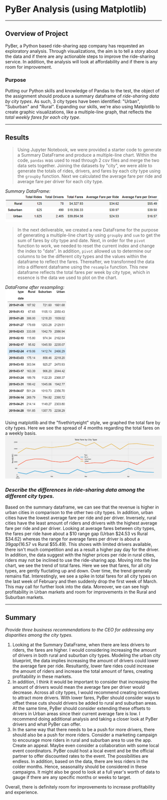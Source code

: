 # PyBer Analysis (using Matplotlib)
---
## Overview of Project
PyBer, a Python based ride-sharing app company has requested an exploratory
analysis. Through visualizations, the aim is to tell a story about the data
and if there are any actionable steps to improve the ride-sharing service.
In addition, the analysis will look at affordability and if there is any 
room for improvement.

### Purpose
Putting our Python skills and knowledge of Pandas to the test, 
the object of the assignment should produce a summary dataframe
 of *ride-sharing data by city types*. As such, 3 city types 
have been identified: "Urban", "Suburban" and "Rural". 
Expanding our skills, we're also using Matplotlib
to create graphic visualizations, like a multiple-line graph, 
that reflects the *total weekly fares for each city type*.

---
## Results

> Using Jupyter Notebook, we were provided a starter code to generate a Summary
DataFrame and produce a multiple-line chart. Within the code, `pandas` was used
to read through 2 csv files and merge the two data sets together. Joining the datasets
by "city", we were able to generate the totals of rides, drivers, and fares by each city type using
the `groupby` function. Next we calculated the average fare per ride 
and average fare per driver for each city type.

*Summary DataFrame:* ![](analysis/DataFrame1.png)

>In the next deliverable, we created a new DataFrame for the purpose of generating
a multiple-line chart by using `groupby` and `sum` to get the sum of fares by city
type and date. Next, in order for the `pivot` function to work, we needed to reset the current index
and change the index to "date". In addition, `pivot` allowed us to determine our columns to be the
different city types and the values within the dataframe to reflect the fares. Thereafter, we transformed
the data into a different dataframe using the `resample` function. This new dataframe reflects the
total fares per week by city type, which in essence is the data we used to plot on the chart.

*DataFrame after resampling:* <br>
<img src="https://github.com/yorojanine/PyBer_Analysis/blob/main/analysis/DataFrame2.png" height="400" width="200">

Using matplotlib and the "fivethirtyeight" style, we graphed the total fare by city types.
Here we see the spread of 4 months regarding the total fares on a weekly basis.
![](analysis/PyBer_fare_summary.png)


### *Describe the differences in ride-sharing data among the different city types.*

Based on the summary dataframe, we can see that the revenue is higher in urban cities
in comparison to the other two city types. In addition, urban cities have the lowest
average fare per ride and per driver. Inversely, rural cities have the least amount 
of riders and drivers with the highest average fare per ride and per driver.
Looking at average fares between city types, the fares per ride have about a $10 range gap
(Urban $24.53 vs Rural $34.62) whereas the range for average fares per driver is about a $39
gap ($16.57 vs Rural $55.49). This shows with limited drivers available, there isn't much competition
and as a result a higher pay day for the driver. In addition, the data suggest with the higher
prices per ride in rural cities, riders may not be inclined to use the ride-sharing app.
Moving into the line chart, we see the trend of total fares. Here we see that fares, for all
city types, are gently fluctating up and down. Over time, the trend generally remains flat.
Interestingly, we see a spike in total fares for all city types on the last week of February
and then suddenly drop the first week of March. This may call for further look into the data.
Moreover, we can see high profitability in Urban markets and room for improvements in the Rural 
and Suburban markets.

---
## Summary

*Provide three business recommendations to the CEO for addressing
 any disparities among the city types.*

1. Looking at the Summary DataFrame, when there are less drivers to riders,
the fares are higher. I would considering increasing the amount of drivers
in both rural and suburban city types. Modeling the urban city blueprint, 
the data implies increasing the amount of drivers could lower the average fare per ride.
Resultantly, lower fare rides could increase the amount of riders and increase the
total amount of fares, creating profitability in these markets. 
2. In addition, I think it would be important to consider that increasing the amount of
drivers would mean the average fare per driver would decrease. Across all city types,
I would recommend creating incentives to attract more drivers. With lower fares,
PyBer should consider ways to offset these cuts should drivers be added to rural and
suburban areas. At the same time, PyBer should consider extending these offsets to
drivers in Urban areas since their current average fare is low. I recommend doing
additional analysis and taking a closer look at PyBer drivers and what PyBer can offer. 
3. In the same way that there needs to be a push for more drivers, there should also be
a push for more riders. Consider a marketing campaign to encourage more riders in rural 
and suburban area to use the app. Create an appeal. Maybe even consider a collaboration
with some local event coordinators. PyBer could host a local event and be the official
partner to offer discounted rates to the event. The possibilities are endless. In addition,
based on the data, there are less riders in the colder months. Hence, seasonality should be
considered in these campaigns. It might also be good to look at a full year's worth of data
to gauge if there are any specific months or weeks to target.

Overall, there is definitely room for improvements to increase profitability and experience.

